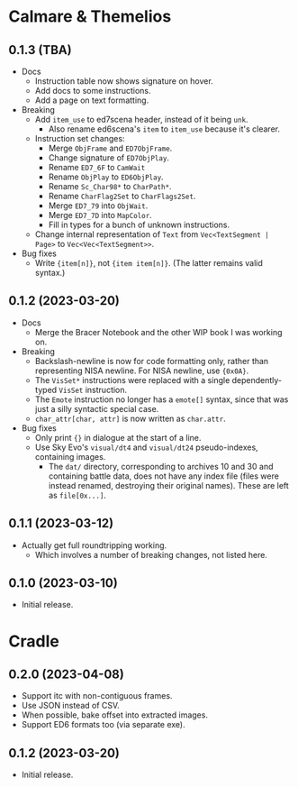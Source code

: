 # Calmare & Themelios

## 0.1.3 (TBA)
- Docs
  - Instruction table now shows signature on hover.
  - Add docs to some instructions.
  - Add a page on text formatting.
- Breaking
  - Add `item_use` to ed7scena header, instead of it being `unk`.
    - Also rename ed6scena's `item` to `item_use` because it's clearer.
  - Instruction set changes:
    - Merge `ObjFrame` and `ED7ObjFrame`.
    - Change signature of `ED7ObjPlay`.
    - Rename `ED7_6F` to `CamWait`
    - Rename `ObjPlay` to `ED6ObjPlay`.
    - Rename `Sc_Char98*` to `CharPath*`.
    - Rename `CharFlag2Set` to `CharFlags2Set`.
    - Merge `ED7_79` into `ObjWait`.
    - Merge `ED7_7D` into `MapColor`.
    - Fill in types for a bunch of unknown instructions.
  - Change internal representation of `Text` from `Vec<TextSegment | Page>` to `Vec<Vec<TextSegment>>`.
- Bug fixes
  - Write `{item[n]}`, not `{item item[n]}`. (The latter remains valid syntax.)

## 0.1.2 (2023-03-20)
- Docs
  - Merge the Bracer Notebook and the other WIP book I was working on.
- Breaking
  - Backslash-newline is now for code formatting only, rather than representing NISA newline. For
    NISA newline, use `{0x0A}`.
  - The `VisSet*` instructions were replaced with a single dependently-typed `VisSet` instruction.
  - The `Emote` instruction no longer has a `emote[]` syntax, since that was just a silly
    syntactic special case.
  - `char_attr[char, attr]` is now written as `char.attr`.
- Bug fixes
  - Only print `{}` in dialogue at the start of a line.
  - Use Sky Evo's `visual/dt4` and `visual/dt24` pseudo-indexes, containing images.
    - The `dat/` directory, corresponding to archives 10 and 30 and containing battle data, does
      not have any index file (files were instead renamed, destroying their original names). These
      are left as `file[0x...]`.


## 0.1.1 (2023-03-12)
- Actually get full roundtripping working.
  - Which involves a number of breaking changes, not listed here.

## 0.1.0 (2023-03-10)
- Initial release.

# Cradle

## 0.2.0 (2023-04-08)
- Support itc with non-contiguous frames.
- Use JSON instead of CSV.
- When possible, bake offset into extracted images.
- Support ED6 formats too (via separate exe).

## 0.1.2 (2023-03-20)
- Initial release.
